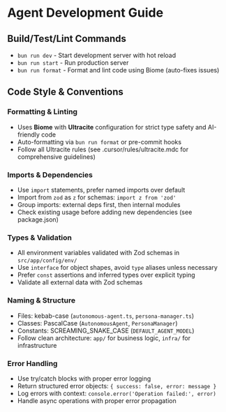 # Agent Development Guide

## Build/Test/Lint Commands

- `bun run dev` - Start development server with hot reload
- `bun run start` - Run production server
- `bun run format` - Format and lint code using Biome (auto-fixes issues)

## Code Style & Conventions

### **Formatting & Linting**

- Uses **Biome** with **Ultracite** configuration for strict type safety and AI-friendly code
- Auto-formatting via `bun run format` or pre-commit hooks
- Follow all Ultracite rules (see .cursor/rules/ultracite.mdc for comprehensive guidelines)

### **Imports & Dependencies**

- Use `import` statements, prefer named imports over default
- Import from `zod` as `z` for schemas: `import z from 'zod'`
- Group imports: external deps first, then internal modules
- Check existing usage before adding new dependencies (see package.json)

### **Types & Validation**

- All environment variables validated with Zod schemas in `src/app/config/env/`
- Use `interface` for object shapes, avoid `type` aliases unless necessary
- Prefer `const` assertions and inferred types over explicit typing
- Validate all external data with Zod schemas

### **Naming & Structure**

- Files: kebab-case (`autonomous-agent.ts`, `persona-manager.ts`)
- Classes: PascalCase (`AutonomousAgent`, `PersonaManager`)
- Constants: SCREAMING_SNAKE_CASE (`DEFAULT_AGENT_MODEL`)
- Follow clean architecture: `app/` for business logic, `infra/` for infrastructure

### **Error Handling**

- Use try/catch blocks with proper error logging
- Return structured error objects: `{ success: false, error: message }`
- Log errors with context: `console.error('Operation failed:', error)`
- Handle async operations with proper error propagation
